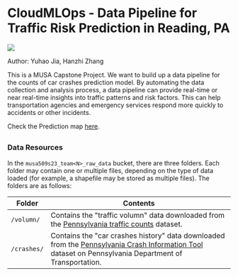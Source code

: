 # CloudMLOps - Data Pipeline for Traffic Risk Prediction in Reading, PA

<img src="https://yuhaochrisj.github.io/yuhao_portofolio/Images/Pipeline.png">

Author: Yuhao Jia, Hanzhi Zhang

This is a MUSA Capstone Project. We want to build up a data pipeline for the counts of car crashes prediction model. By automating the data collection and analysis process, a data pipeline can provide real-time or near real-time insights into traffic patterns and risk factors. This can help transportation agencies and emergency services respond more quickly to accidents or other incidents.

 Check the Prediction map [here](https://hazellla.github.io/CloudMLOps-CarCrashesPrediction/site/index.html).

## 

### Data Resources

In the `musa509s23_team<N>_raw_data` bucket, there are three folders. Each folder may contain one or multiple files, depending on the type of data loaded (for example, a shapefile may be stored as multiple files). The folders are as follows:

| Folder | Contents |
|--------|----------|
| `/volumn/` | Contains the "traffic volumn" data downloaded from the [Pennsylvania traffic counts](https://www.pasda.psu.edu/download/padot/state/PaTraffic2023_04.zip) dataset. |
| `/crashes/` | Contains the "car crashes history" data downloaded from the [Pennsylvania Crash Information Tool](https://www.arcgis.com/sharing/rest/content/items/cbb78b74142b46a3b1698cd769d983c8/data) dataset on Pennsylvania Department of Transportation. |

